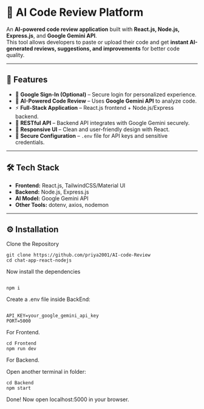 # 🤖 AI Code Review Platform  

An **AI-powered code review application** built with **React.js, Node.js, Express.js**, and **Google Gemini API**.  
This tool allows developers to paste or upload their code and get **instant AI-generated reviews, suggestions, and improvements** for better code quality.  

---

## 🚀 Features  
- 🔐 **Google Sign-In (Optional)** – Secure login for personalized experience.  
- 🤖 **AI-Powered Code Review** – Uses **Google Gemini API** to analyze code.  
- ⚡ **Full-Stack Application** – React.js frontend + Node.js/Express backend.  
- 📡 **RESTful API** – Backend API integrates with Google Gemini securely.  
- 📱 **Responsive UI** – Clean and user-friendly design with React.  
- 🔑 **Secure Configuration** – `.env` file for API keys and sensitive credentials.  

---

## 🛠 Tech Stack  
- **Frontend:** React.js, TailwindCSS/Material UI  
- **Backend:** Node.js, Express.js  
- **AI Model:** Google Gemini API  
- **Other Tools:** dotenv, axios, nodemon  

---

## ⚙️ Installation  

Clone the Repository  
```shell
git clone https://github.com/priya2001/AI-code-Review
cd chat-app-react-nodejs
```

Now install the dependencies
```shell

npm i
```

Create a .env file inside BackEnd:
```shell

API_KEY=your_google_gemini_api_key
PORT=5000
```


For Frontend.
```shell
cd Frontend
npm run dev
```
For Backend.

Open another terminal in folder:
```shell
cd Backend
npm start
```
Done! 
Now open localhost:5000 in your browser.












